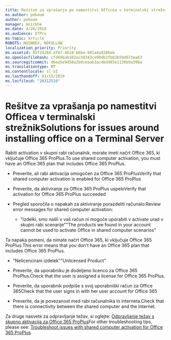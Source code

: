 ```yaml
---
title: Rešitve za vprašanja po namestitvi Officea v terminalski strežnik
ms.author: pebaum
author: pebaum
manager: mnirkhe
ms.date: 4/26/2018
ms.audience: ITPro
ms.topic: article
ROBOTS: NOINDEX, NOFOLLOW
localization_priority: Priority
ms.assetid: 85f24284-af6f-4624-b6be-901a4a9206eb
ms.openlocfilehash: cfd69bab102ac58343ce98db3fb02b594673ea63
ms.sourcegitcommit: d6ea5e9458a2b8ceaab3ac4bd483e1130b9a398a
ms.translationtype: MT
ms.contentlocale: sl-SI
ms.lasthandoff: 01/15/2019
ms.locfileid: "28312510"
---
```

# <a name="solutions-for-issues-around-installing-office-on-a-terminal-server"></a><span data-ttu-id="e6958-102">Rešitve za vprašanja po namestitvi Officea v terminalski strežnik</span><span class="sxs-lookup"><span data-stu-id="e6958-102">Solutions for issues around installing office on a Terminal Server</span></span>

<span data-ttu-id="e6958-103">Rabiti activation v skupni rabi računalnik, morate imeti načrt Office 365, ki vključuje Office 365 ProPlus.</span><span class="sxs-lookup"><span data-stu-id="e6958-103">To use shared computer activation, you must have an Office 365 plan that includes Office 365 ProPlus.</span></span>
  
- <span data-ttu-id="e6958-104">Preverite, ali rabi aktivacija omogočen za Office 365 ProPlus</span><span class="sxs-lookup"><span data-stu-id="e6958-104">Verify that shared computer activation is enabled for Office 365 ProPlus</span></span>
    
- <span data-ttu-id="e6958-105">Preverite, da aktiviranje za Office 365 ProPlus uspelo</span><span class="sxs-lookup"><span data-stu-id="e6958-105">Verify that activation for Office 365 ProPlus succeeded</span></span>
    
- <span data-ttu-id="e6958-106">Pregled sporočila o napakah za aktiviranje porazdeliti računalo:</span><span class="sxs-lookup"><span data-stu-id="e6958-106">Review error messages for shared computer activation:</span></span>
    
  - <span data-ttu-id="e6958-107">"Izdelki, smo našli v vaš račun ni mogoče uporabiti v activate urad v skupni rabi scenarije"</span><span class="sxs-lookup"><span data-stu-id="e6958-107">"The products we found in your account cannot be used to activate Office in shared computer scenarios"</span></span>
  
<span data-ttu-id="e6958-108">Ta napaka pomeni, da nimate načrt Office 365, ki vključuje Office 365 ProPlus.</span><span class="sxs-lookup"><span data-stu-id="e6958-108">This error means that you don't have an Office 365 plan that includes Office 365 ProPlus.</span></span>
    
  - <span data-ttu-id="e6958-109">"Nelicencirani izdelek"</span><span class="sxs-lookup"><span data-stu-id="e6958-109">"Unlicensed Product"</span></span>
    
  - <span data-ttu-id="e6958-110">Preverite, da uporabniku je dodeljeno licenco za Office 365 ProPlus.</span><span class="sxs-lookup"><span data-stu-id="e6958-110">Check that the user is assigned a license for Office 365 ProPlus.</span></span>
    
  - <span data-ttu-id="e6958-111">Preverite, da uporabnik podpiše s svoj uporabniški račun za Office 365</span><span class="sxs-lookup"><span data-stu-id="e6958-111">Check that the user signs in with her user account for Office 365</span></span>
    
  - <span data-ttu-id="e6958-112">Preverite, da je povezanost med rabi računalnika in interneta.</span><span class="sxs-lookup"><span data-stu-id="e6958-112">Check that there is connectivity between the shared computer and the Internet.</span></span>
    
<span data-ttu-id="e6958-113">Za druge nasvete za odpravljanje težav, si oglejte: [Odpravljanje težav s skupno aktivacija za Office 365 ProPlus](https://docs.microsoft.com/DeployOffice/troubleshoot-issues-with-shared-computer-activation-for-office-365-proplus)</span><span class="sxs-lookup"><span data-stu-id="e6958-113">For other troubleshooting tips, please see: [Troubleshoot issues with shared computer activation for Office 365 ProPlus](https://docs.microsoft.com/DeployOffice/troubleshoot-issues-with-shared-computer-activation-for-office-365-proplus)</span></span>
  

